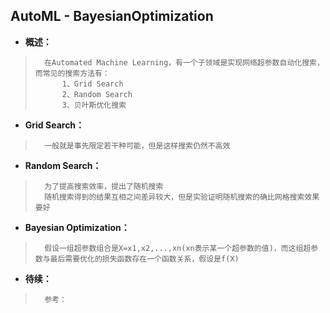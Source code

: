 ## AutoML - BayesianOptimization
- **概述：**
>       在Automated Machine Learning，有一个子领域是实现网络超参数自动化搜索，而常见的搜索方法有：
>           1、Grid Search
>           2、Random Search
>           3、贝叶斯优化搜索
>

- **Grid Search：**
>       一般就是事先限定若干种可能，但是这样搜索仍然不高效
>

- **Random Search：**
>       为了提高搜索效率，提出了随机搜索
>       随机搜索得到的结果互相之间差异较大，但是实验证明随机搜索的确比网格搜索效果要好
>

- **Bayesian Optimization：**
>       假设一组超参数组合是X=x1,x2,...,xn(xn表示某一个超参数的值)，而这组超参数与最后需要优化的损失函数存在一个函数关系，假设是f(X)
>
>
>
>
>
>
>
>
>
>
>
>
>
>
>
>
>
>
>
>
>
>
>
>

- **待续：**
>       参考：
>
>
>
>
>
>
>
>
>
>
>
>
>
>
>
>
